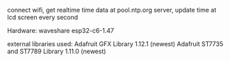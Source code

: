 connect wifi, get realtime time data at pool.ntp.org server, update time at lcd screen every second

Hardware: 
waveshare esp32-c6-1.47

external libraries used:
Adafruit GFX Library 1.12.1 (newest)
Adafruit ST7735 and ST7789 Library 1.11.0 (newest)
